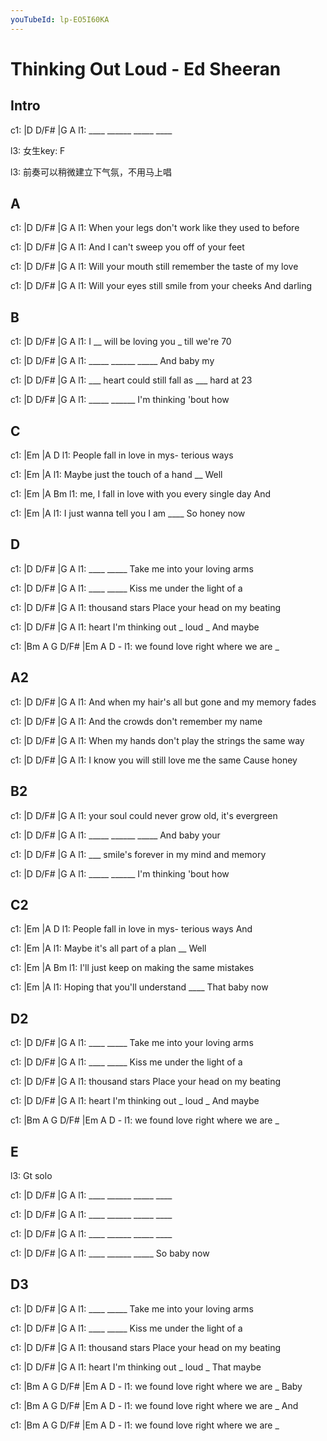 ```yaml
---
youTubeId: lp-EO5I60KA
---
```


# Thinking Out Loud - Ed Sheeran

## Intro

c1: |D    D/F#  |G     A
l1:  ____ ______ _____ ____

l3: 女生key: F

l3: 前奏可以稍微建立下气氛，不用马上唱

## A

c1: |D           D/F#                     |G             A
l1:    When your legs don't work like they used to before

c1: |D        D/F#                       |G             A
l1:     And I can't sweep you off of your feet

c1: |D           D/F#                    |G               A
l1:    Will your mouth still remember the taste of my love

c1: |D            D/F#            |G               A
l1:     Will your eyes still smile from your cheeks   And darling

## B

c1: |D    D/F#          |G     A
l1:  I __ will be loving you _ till we're 70

c1: |D     D/F#  |G    A
l1:  _____ ______ _____  And baby my

c1: |D    D/F#                     |G     A
l1:  ___  heart could still fall as ___   hard at 23

c1: |D     D/F#  |G            A
l1:  _____ ______  I'm thinking 'bout how

## C

c1: |Em                         |A       D
l1:  People fall in love in mys- terious ways

c1: |Em                       |A
l1:  Maybe just the touch of a hand __ Well

c1: |Em                               |A         Bm
l1:  me, I fall in love with you every single day  And


c1: |Em                         |A
l1:  I just wanna tell you I am  ____  So honey now

## D

c1: |D    D/F#  |G          A
l1:  ____ _____     Take me into your loving arms

c1: |D    D/F#  |G          A
l1:  ____ _____     Kiss me under the light of a

c1: |D        D/F#  |G           A
l1:  thousand stars   Place your head on my beating

c1: |D         D/F#             |G     A
l1:  heart          I'm thinking out _ loud _ And maybe

c1: |Bm  A     G    D/F#  |Em    A  D   -
l1:  we  found love right  where we are _

## A2

c1: |D             D/F#                      |G             A
l1:    And when my hair's all but gone and my memory fades

c1: |D          D/F#                    |G             A
l1:     And the crowds don't remember my name

c1: |D         D/F#                |G                A
l1:    When my hands don't play the strings the same way

c1: |D             D/F#           |G                A
l1:     I know you will still love me the same      Cause honey

## B2

c1: |D    D/F#            |G    A
l1:  your soul could never grow old, it's evergreen

c1: |D     D/F#  |G    A
l1:  _____ ______ _____  And baby your

c1: |D    D/F#              |G   A
l1:  ___  smile's forever in  my mind and memory

c1: |D     D/F#  |G             A
l1:  _____ ______  I'm thinking 'bout how

## C2

c1: |Em                         |A       D
l1:  People fall in love in mys- terious ways And

c1: |Em                      |A
l1:  Maybe it's all part of a plan __ Well

c1: |Em                          |A        Bm
l1:  I'll just keep on making the same mistakes


c1: |Em                            |A
l1:  Hoping that you'll understand  ____  That baby now

## D2

c1: |D    D/F#  |G          A
l1:  ____ _____     Take me into your loving arms

c1: |D    D/F#  |G          A
l1:  ____ _____     Kiss me under the light of a

c1: |D        D/F#  |G           A
l1:  thousand stars   Place your head on my beating

c1: |D         D/F#             |G     A
l1:  heart          I'm thinking out _ loud _ And maybe

c1: |Bm  A     G    D/F#  |Em    A  D   -
l1:  we  found love right  where we are _

## E

l3: Gt solo

c1: |D    D/F#  |G     A
l1:  ____ ______ _____ ____

c1: |D    D/F#  |G     A
l1:  ____ ______ _____ ____

c1: |D    D/F#  |G     A
l1:  ____ ______ _____ ____

c1: |D    D/F#  |G     A
l1:  ____ ______ _____ So baby now

## D3

c1: |D    D/F#  |G          A
l1:  ____ _____     Take me into your loving arms

c1: |D    D/F#  |G          A
l1:  ____ _____     Kiss me under the light of a

c1: |D        D/F#  |G           A
l1:  thousand stars   Place your head on my beating

c1: |D         D/F#             |G     A
l1:  heart          I'm thinking out _ loud _ That maybe

c1: |Bm  A     G    D/F#  |Em    A  D   -
l1:  we  found love right  where we are _ Baby

c1: |Bm  A     G    D/F#  |Em    A  D   -
l1:  we  found love right  where we are _ And

c1: |Bm  A     G    D/F#  |Em    A  D   -
l1:  we  found love right  where we are _
